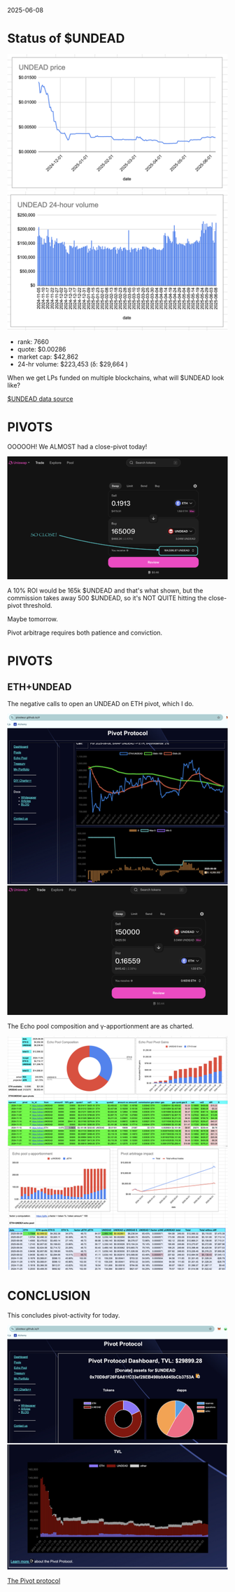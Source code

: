 2025-06-08 

# Status of $UNDEAD 

![$UNDEAD rank](imgs/01a-rank.png) 
![$UNDEAD quote](imgs/01b-quote.png) 
![$UNDEAD market captalization](imgs/01c-cap.png) 
![$UNDEAD 24-hour volume](imgs/01d-vol.png) 

* rank: 7660 
* quote: $0.00286 
* market cap: $42,862 
* 24-hr volume: $223,453 (δ: $29,664 ) 

When we get LPs funded on multiple blockchains, what will $UNDEAD look like? 

[$UNDEAD data source](https://www.coingecko.com/en/coins/undead-blocks) 

# PIVOTS

OOOOOH! We ALMOST had a close-pivot today!

![Pivot threshold not met due to commission](imgs/02a-so-close.png)

A 10% ROI would be 165k $UNDEAD and that's what shown, but the commission takes away 500 $UNDEAD, so it's NOT QUITE hitting the close-pivot threshold.

Maybe tomorrow.

Pivot arbitrage requires both patience and conviction.
# PIVOTS 

## ETH+UNDEAD 

The negative calls to open an UNDEAD on ETH pivot, which I do. 

![Negative δ](imgs/03a-neg.png) 
![Open UNDEAD pivot](imgs/03b-open-undead-pivot.png) 

The Echo pool composition and γ-apportionment are as charted. 

![Echo pool composition](imgs/04a-comp.png) 
![Echo pool γ-apportionment](imgs/04b-apport.png) 
# CONCLUSION 

This concludes pivot-activity for today. 

![Pivot Protocol dashboard](imgs/05a-dash.png) 
![Pivot Protocol TVL](imgs/05b-tvl.png) 

[The Pivot protocol](https://pivoteur.github.io/#) 
